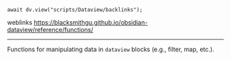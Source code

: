 ```dataviewjs
await dv.view("scripts/Dataview/backlinks");
```
weblinks https://blacksmithgu.github.io/obsidian-dataview/reference/functions/
___
Functions for manipulating data in `dataview` blocks (e.g., filter, map, etc.).
